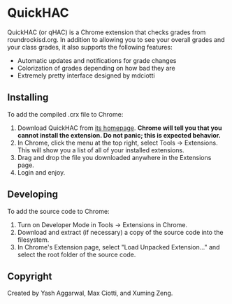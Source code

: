 # QuickHAC #

QuickHAC (or qHAC) is a Chrome extension that checks grades from roundrockisd.org. In addition to allowing you to see your overall grades and your class grades, it also supports the following features:

* Automatic updates and notifications for grade changes
* Colorization of grades depending on how bad they are
* Extremely pretty interface designed by mdciotti

## Installing ##

To add the compiled .crx file to Chrome:

1. Download QuickHAC from [its homepage](http://hacaccess.herokuapp.com/qhac). **Chrome will tell you that you cannot install the extension. Do not panic; this is expected behavior.**
2. In Chrome, click the menu at the top right, select Tools -> Extensions. This will show you a list of all of your installed extensions.
3. Drag and drop the file you downloaded anywhere in the Extensions page.
4. Login and enjoy.

## Developing ##

To add the source code to Chrome:

1. Turn on Developer Mode in Tools -> Extensions in Chrome.
2. Download and extract (if necessary) a copy of the source code into the filesystem.
3. In Chrome's Extension page, select "Load Unpacked Extension..." and select the root folder of the source code.

## Copyright ##

Created by Yash Aggarwal, Max Ciotti, and Xuming Zeng.
